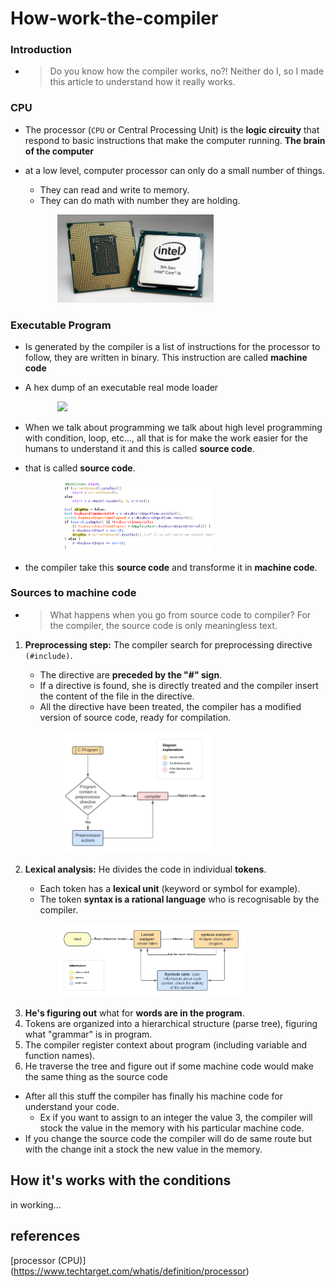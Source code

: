 # How-work-the-compiler

### Introduction
* >Do you know how the compiler works, no?! Neither do I, so I made this article to understand how it really works.

### CPU
* The processor (`CPU` or Central Processing Unit) is the **logic circuity** that respond to basic instructions that make 
the computer running. **The brain of the computer**

* at a low level, computer processor can only do a small number of things.

  * They can read and write to memory.
  * They can do math with number they are holding.


   &nbsp;&nbsp;&nbsp;&nbsp;&nbsp;&nbsp;&nbsp;&nbsp;&nbsp;&nbsp;&nbsp;&nbsp;
   [<img src="img/processor.jpg" width="250">](img/processor.jpg)

[//]: # (   [![processor appearance]&#40;<img src="img/processor.jpg" width="250">&#41;]&#40;img/processor.jpg&#41;)


### Executable Program
* Is generated by the compiler is a list of instructions for the processor to follow, they are written in binary. 
This instruction are called **machine code**

* A hex dump of an executable real mode loader   
   

   &nbsp;&nbsp;&nbsp;&nbsp;&nbsp;&nbsp;&nbsp;&nbsp;&nbsp;&nbsp;&nbsp;&nbsp;
   [<img src="https://upload.wikimedia.org/wikipedia/commons/2/29/Binary_executable_file2.png" width="250">](<img src="https://upload.wikimedia.org/wikipedia/commons/2/29/Binary_executable_file2.png" width="1500">)

[//]: # ([![hex dump example]&#40;<img src="https://upload.wikimedia.org/wikipedia/commons/2/29/Binary_executable_file2.png" width="250">&#41;]&#40;<img src="https://upload.wikimedia.org/wikipedia/commons/2/29/Binary_executable_file2.png" width="1500">&#41;)

* When we talk about programming we talk about high level programming with condition, loop, etc..., 
all that is for make the work easier for the humans to understand it and this is called **source code**.
* that is called **source code**.


   &nbsp;&nbsp;&nbsp;&nbsp;&nbsp;&nbsp;&nbsp;&nbsp;&nbsp;&nbsp;&nbsp;&nbsp;
   [<img src="img/codebrowser_kdevelop.png" width="250">](img/codebrowser_kdevelop.png)

[//]: # (   [![source code example]&#40;<img src="img/codebrowser_kdevelop.png" width="250">&#41;]&#40;img/codebrowser_kdevelop.png&#41;)


* the compiler take this **source code** and transforme it in **machine code**.

### Sources to machine code
* >What happens when you go from source code to compiler? For the compiler, the source code is only meaningless text.
1. **Preprocessing step:** The compiler search for preprocessing directive `(#include)`.
   * The directive are **preceded by the "#" sign**.
   * If a directive is found, she is directly treated and the compiler insert the content of the file in the directive.
   * All the directive have been treated, the compiler has a modified version of source code, ready for compilation.


   &nbsp;&nbsp;&nbsp;&nbsp;&nbsp;&nbsp;&nbsp;&nbsp;&nbsp;&nbsp;&nbsp;&nbsp;
   [<img src="img/Diagram_preprocessor.png" width="250">](img/Diagram_preprocessor.png)

[//]: # (   [![pre-processor scheme]&#40;<img src="img/Diagram preprocessor.png" width="250">&#41;]&#40;img/Diagram_preprocessor.png&#41;)


2. **Lexical analysis:** He divides the code in individual **tokens**.
   * Each token has a **lexical unit** (keyword or symbol for example).
   * The token **syntax is a rational language** who is recognisable by the compiler.


   &nbsp;&nbsp;&nbsp;&nbsp;&nbsp;&nbsp;&nbsp;&nbsp;&nbsp;&nbsp;&nbsp;&nbsp;
   [<img src="img/analyzer.png" width="300">](img/analyzer.png)

[//]: # (   [![lexical analyser scheme]&#40;<img src="img/analyzer.png" width="300">&#41;]&#40;img/analyzer.png&#41;)


3. **He's figuring out** what for **words are in the program**.
4. Tokens are organized into a hierarchical structure (parse tree), figuring what "grammar" is in program.
5. The compiler register context about program (including variable and function names).
6. He traverse the tree and figure out if some machine code would make the same thing as the source code
* After all this stuff the compiler has finally his machine code for understand your code.
    - Ex if you want to assign to an integer the value 3, the compiler will stock the value in the memory with his particular machine code.
* If you change the source code the compiler will do de same route but with the change init a stock the new value in the memory.

## How it's works with the conditions
in working...
## references

[processor (CPU)] (https://www.techtarget.com/whatis/definition/processor)
